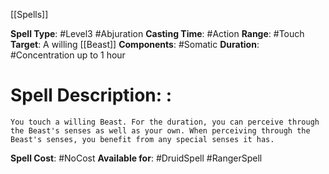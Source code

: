 [[Spells]]

**Spell Type**:  #Level3 #Abjuration 
**Casting Time**: #Action 
**Range**: #Touch 
**Target**: A willing [[Beast]]
**Components**: #Somatic 
**Duration**: #Concentration up to 1 hour

# Spell Description: : 
	You touch a willing Beast. For the duration, you can perceive through the Beast's senses as well as your own. When perceiving through the Beast's senses, you benefit from any special senses it has.

**Spell Cost**: #NoCost 
**Available for**: #DruidSpell #RangerSpell 